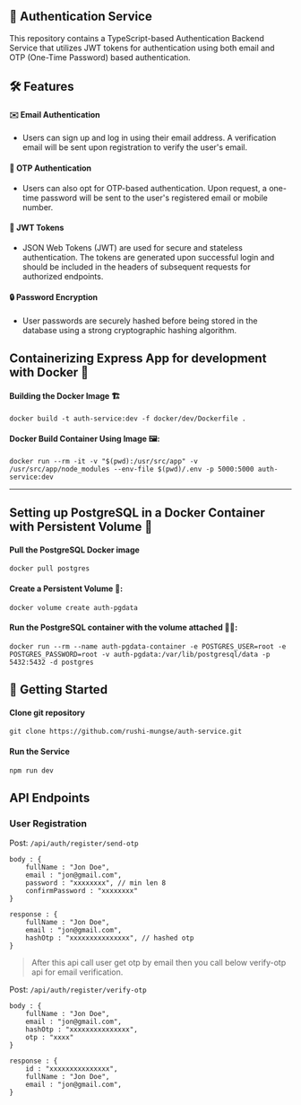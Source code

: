 ## 🚀 Authentication Service

This repository contains a TypeScript-based Authentication Backend Service that utilizes JWT tokens for authentication using both email and OTP (One-Time Password) based authentication.

## 🛠️ Features

#### ✉️ Email Authentication

-   Users can sign up and log in using their email address. A verification email will be sent upon registration to verify the user's email.

#### 🔐 OTP Authentication

-   Users can also opt for OTP-based authentication. Upon request, a one-time password will be sent to the user's registered email or mobile number.

#### 🔑 JWT Tokens

-   JSON Web Tokens (JWT) are used for secure and stateless authentication. The tokens are generated upon successful login and should be included in the headers of subsequent requests for authorized endpoints.

#### 🔒 Password Encryption

-   User passwords are securely hashed before being stored in the database using a strong cryptographic hashing algorithm.

## Containerizing Express App for development with Docker 🐳

#### Building the Docker Image 🏗️

```
docker build -t auth-service:dev -f docker/dev/Dockerfile .
```

#### Docker Build Container Using Image 🖼️:

```
docker run --rm -it -v "$(pwd):/usr/src/app" -v /usr/src/app/node_modules --env-file $(pwd)/.env -p 5000:5000 auth-service:dev
```

---

## Setting up PostgreSQL in a Docker Container with Persistent Volume 🐳

#### Pull the PostgreSQL Docker image

```
docker pull postgres
```

#### Create a Persistent Volume 💾:

```
docker volume create auth-pgdata
```

#### Run the PostgreSQL container with the volume attached 🏃‍♂️:

```
docker run --rm --name auth-pgdata-container -e POSTGRES_USER=root -e POSTGRES_PASSWORD=root -v auth-pgdata:/var/lib/postgresql/data -p 5432:5432 -d postgres

```

## 🚀 Getting Started

#### Clone git repository

```
git clone https://github.com/rushi-mungse/auth-service.git
```

#### Run the Service

```
npm run dev
```

## API Endpoints

### User Registration

Post: `/api/auth/register/send-otp`

```
body : {
    fullName : "Jon Doe",
    email : "jon@gmail.com",
    password : "xxxxxxxx", // min len 8
    confirmPassword : "xxxxxxxx"
}

response : {
    fullName : "Jon Doe",
    email : "jon@gmail.com",
    hashOtp : "xxxxxxxxxxxxxxx", // hashed otp
}
```

> After this api call user get otp by email then you call below verify-otp api for email verification.

Post: `/api/auth/register/verify-otp`

```
body : {
    fullName : "Jon Doe",
    email : "jon@gmail.com",
    hashOtp : "xxxxxxxxxxxxxxx",
    otp : "xxxx"
}

response : {
    id : "xxxxxxxxxxxxxxx",
    fullName : "Jon Doe",
    email : "jon@gmail.com",
}
```
